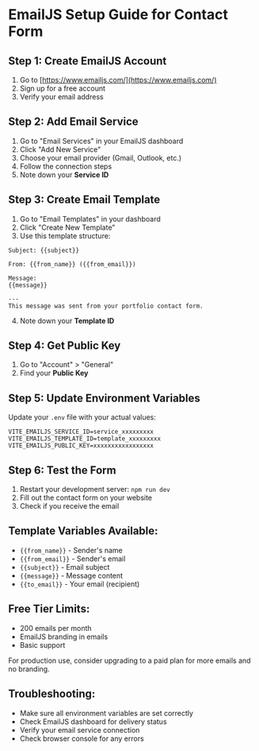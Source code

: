 # EmailJS Setup Guide for Contact Form

## Step 1: Create EmailJS Account

1. Go to [https://www.emailjs.com/](https://www.emailjs.com/)
2. Sign up for a free account
3. Verify your email address

## Step 2: Add Email Service

1. Go to "Email Services" in your EmailJS dashboard
2. Click "Add New Service"
3. Choose your email provider (Gmail, Outlook, etc.)
4. Follow the connection steps
5. Note down your **Service ID**

## Step 3: Create Email Template

1. Go to "Email Templates" in your dashboard
2. Click "Create New Template"
3. Use this template structure:

```
Subject: {{subject}}

From: {{from_name}} ({{from_email}})

Message:
{{message}}

---
This message was sent from your portfolio contact form.
```

4. Note down your **Template ID**

## Step 4: Get Public Key

1. Go to "Account" > "General"
2. Find your **Public Key**

## Step 5: Update Environment Variables

Update your `.env` file with your actual values:

```env
VITE_EMAILJS_SERVICE_ID=service_xxxxxxxxx
VITE_EMAILJS_TEMPLATE_ID=template_xxxxxxxxx
VITE_EMAILJS_PUBLIC_KEY=xxxxxxxxxxxxxxxxx
```

## Step 6: Test the Form

1. Restart your development server: `npm run dev`
2. Fill out the contact form on your website
3. Check if you receive the email

## Template Variables Available:

- `{{from_name}}` - Sender's name
- `{{from_email}}` - Sender's email
- `{{subject}}` - Email subject
- `{{message}}` - Message content
- `{{to_email}}` - Your email (recipient)

## Free Tier Limits:

- 200 emails per month
- EmailJS branding in emails
- Basic support

For production use, consider upgrading to a paid plan for more emails and no branding.

## Troubleshooting:

- Make sure all environment variables are set correctly
- Check EmailJS dashboard for delivery status
- Verify your email service connection
- Check browser console for any errors
